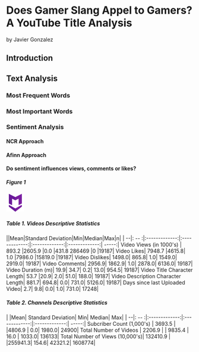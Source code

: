 # Does Gamer Slang Appel to Gamers? A YouTube Title Analysis
by Javier Gonzalez

## Introduction

## Text Analysis
### Most Frequent Words
### Most Important Words
### Sentiment Analysis
#### NCR Approach
#### Afinn Approach
#### Do sentiment influences views, comments or likes?

##### Figure 1
![alt text](https://github.com/adam-p/markdown-here/raw/master/src/common/images/icon48.png "Logo Title Text 1")

##### Table 1. Videos Descriptive Statistics
||Mean|Standard Deviation|Min|Median|Max|n|
| --|: -- :|:-------------:|:-------------:|:-------------:|:-------------:| -----:|
Video Views (in 1000's) | 893.2	|2605.9	|0.0	|431.8	286469  |0	|19187|
Video Likes|	7948.7	|4615.8|	1.0	|7986.0	|15819.0	|19187|
Video Dislikes|	1498.0|	865.8|	1.0|	1549.0|	2919.0|	19187|
Video Comments|	2956.9|	1862.9|	1.0|	2878.0|	6136.0|	19187|
Video Duration (m)|	19.9|	34.7|	0.2|	13.0|	954.5|	19187|
Video Title Character Length|	53.7	|20.9|	2.0|	51.0|	188.0|	19187|
Video Description Character Length|	881.7|	694.8|	0.0|	731.0|	5126.0|	19187|
Days since last Uploaded Video|	2.7|	9.8|	0.0|	1.0|	731.0|	17248|

##### Table 2. Channels Descriptive Statistics
 |                                    |Mean| Standard Deviation|   Min|  Median|     Max|
 | --|: -- :|:-------------:|:-------------:|:-------------:| -----:|
Subcriber Count (1,000's)         | 3693.5  |           |4806.9  | 0.0|  1980.0|   24900|
Total Number of Videos           |  2206.9   |         | 9835.4 | 16.0 | 1033.0|  136133|
Total Number of Views (10,000's)| 132410.9    |       |255941.3| 154.6| 42321.2| 1608774|
